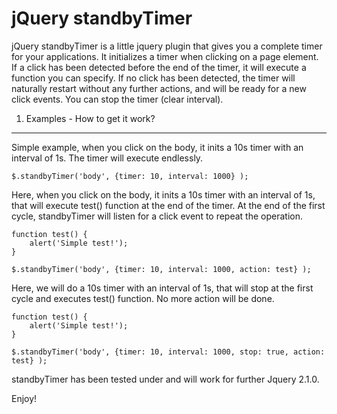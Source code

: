 jQuery standbyTimer
===================

jQuery standbyTimer is a little jquery plugin that gives you a complete timer for your applications.
It initializes a timer when clicking on a page element.
If a click has been detected before the end of the timer, it will execute a function you can specify.
If no click has been detected, the timer will naturally restart without any further actions, and will be ready for a new click events.
You can stop the timer (clear interval).

1) Examples - How to get it work?
---------------------------------

Simple example, when you click on the body, it inits a 10s timer with an interval of 1s. The timer will execute endlessly.

    $.standbyTimer('body', {timer: 10, interval: 1000} );


Here, when you click on the body, it inits a 10s timer with an interval of 1s, that will execute test() function  at the end of the timer.
At the end of the first cycle, standbyTimer will listen for a click event to repeat the operation.

    function test() {
        alert('Simple test!');
    }

    $.standbyTimer('body', {timer: 10, interval: 1000, action: test} );


Here, we will do a 10s timer with an interval of 1s, that will stop at the first cycle and executes test() function.
No more action will be done.

    function test() {
        alert('Simple test!');
    }

    $.standbyTimer('body', {timer: 10, interval: 1000, stop: true, action: test} );


standbyTimer has been tested under and will work for further Jquery 2.1.0.

Enjoy!